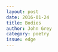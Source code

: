 ```yaml
---
layout: post 
date: 2016-01-24
title: Bodies
author: John Grey
category: poetry
issue: edge
---
```

